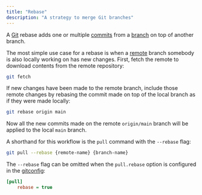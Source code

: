 ```yaml
---
title: "Rebase"
description: "A strategy to merge Git branches"
---
```


A [Git](git) rebase adds one or multiple [commits](commit)
from a [branch](branch) on top of another branch.

The most simple use case for a rebase is when a [remote](remote)
branch somebody is also locally working on has new changes. First, fetch
the remote to download contents from the remote repository:

```sh
git fetch
```

If new changes have been made to the remote branch, include those remote
changes by rebasing the commit made on top of the local branch as if
they were made locally:

```sh
git rebase origin main
```

Now all the new commits made on the remote `origin/main` branch will be
applied to the local `main` branch.

A shorthand for this workflow is the `pull` command with the `--rebase`
flag:

```sh
git pull --rebase {remote-name} {branch-name}
```

The `--rebase` flag can be omitted when the `pull.rebase` option is
configured in the [gitconfig](gitconfig):

```ini
[pull]
    rebase = true
```
